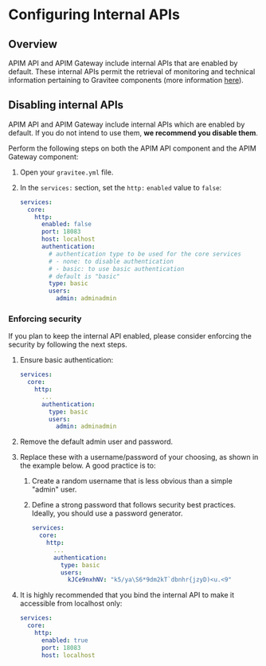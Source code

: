# Configuring Internal APIs

## Overview

APIM API and APIM Gateway include internal APIs that are enabled by default. These internal APIs permit the retrieval of monitoring and technical information pertaining to Gravitee components (more information [here](https://documentation.gravitee.io/apim/getting-started/configuration/configure-apim-management-api/internal-api-1)).

## Disabling internal APIs

APIM API and APIM Gateway include internal APIs which are enabled by default. If you do not intend to use them, **we recommend you disable them**.

Perform the following steps on both the APIM API component and the APIM Gateway component:

1. Open your `gravitee.yml` file.
2.  In the `services:` section, set the `http:` `enabled` value to `false`:

    ```yaml
    services:
      core:
        http:
          enabled: false
          port: 18083
          host: localhost
          authentication:
            # authentication type to be used for the core services
            # - none: to disable authentication
            # - basic: to use basic authentication
            # default is "basic"
            type: basic
            users:
              admin: adminadmin
    ```

### Enforcing security

If you plan to keep the internal API enabled, please consider enforcing the security by following the next steps.

1.  Ensure basic authentication:

    ```yaml
    services:
      core:
        http:
          ...
          authentication:
            type: basic
            users:
              admin: adminadmin
    ```
2. Remove the default admin user and password.
3. Replace these with a username/password of your choosing, as shown in the example below. A good practice is to:
   1. Create a random username that is less obvious than a simple "admin" user.
   2.  Define a strong password that follows security best practices. Ideally, you should use a password generator.

       ```yaml
       services:
         core:
           http:
             ...
             authentication:
               type: basic
               users:
                 kJCe9nxhNV: "k5/ya\S6*9dm2kT`dbnhr{jzyD)<u.<9"
       ```
4.  It is highly recommended that you bind the internal API to make it accessible from localhost only:

    ```yaml
    services:
      core:
        http:
          enabled: true
          port: 18083
          host: localhost
    ```
